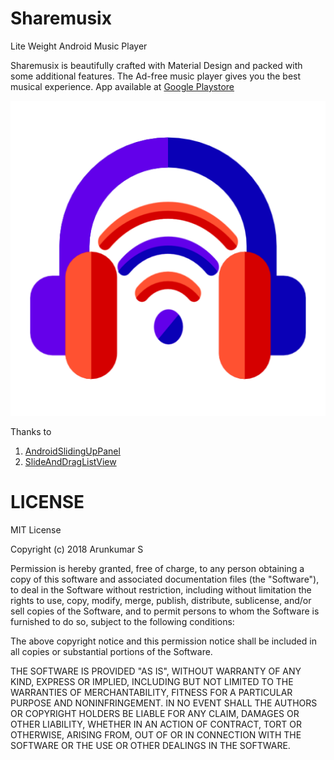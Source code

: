 # Sharemusix
Lite Weight Android Music Player 

Sharemusix is beautifully crafted with Material Design and packed with some additional features. The Ad-free music player gives you the best musical experience.
App available at [Google Playstore](https://play.google.com/store/apps/details?id=arunapps.com.sharemusix)

![](/app/src/main/ic_launcher-web.png)

Thanks to 
1. [AndroidSlidingUpPanel](https://github.com/umano/AndroidSlidingUpPanel)
2. [SlideAndDragListView](https://github.com/yydcdut/SlideAndDragListView)

# LICENSE
MIT License

Copyright (c) 2018 Arunkumar S

Permission is hereby granted, free of charge, to any person obtaining a copy
of this software and associated documentation files (the "Software"), to deal
in the Software without restriction, including without limitation the rights
to use, copy, modify, merge, publish, distribute, sublicense, and/or sell
copies of the Software, and to permit persons to whom the Software is
furnished to do so, subject to the following conditions:

The above copyright notice and this permission notice shall be included in all
copies or substantial portions of the Software.

THE SOFTWARE IS PROVIDED "AS IS", WITHOUT WARRANTY OF ANY KIND, EXPRESS OR
IMPLIED, INCLUDING BUT NOT LIMITED TO THE WARRANTIES OF MERCHANTABILITY,
FITNESS FOR A PARTICULAR PURPOSE AND NONINFRINGEMENT. IN NO EVENT SHALL THE
AUTHORS OR COPYRIGHT HOLDERS BE LIABLE FOR ANY CLAIM, DAMAGES OR OTHER
LIABILITY, WHETHER IN AN ACTION OF CONTRACT, TORT OR OTHERWISE, ARISING FROM,
OUT OF OR IN CONNECTION WITH THE SOFTWARE OR THE USE OR OTHER DEALINGS IN THE
SOFTWARE.
